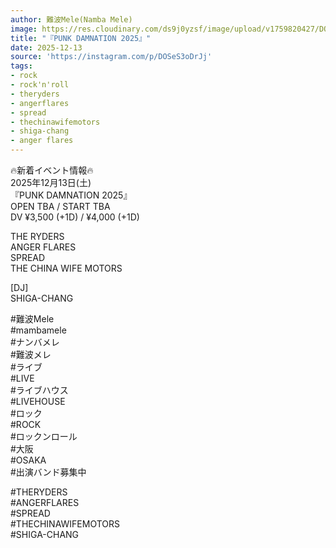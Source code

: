 ```yaml
---
author: 難波Mele(Namba Mele)
image: https://res.cloudinary.com/ds9j0yzsf/image/upload/v1759820427/DOSeS3oDrJj.jpg
title: "『PUNK DAMNATION 2025』"
date: 2025-12-13
source: 'https://instagram.com/p/DOSeS3oDrJj'
tags:
- rock
- rock'n'roll
- theryders
- angerflares
- spread
- thechinawifemotors
- shiga-chang
- anger flares
---
```

🔥新着イベント情報🔥<br>
2025年12月13日(土)<br>
『PUNK DAMNATION 2025』<br>
OPEN TBA / START TBA<br>
DV ¥3,500 (+1D) / ¥4,000 (+1D)

THE RYDERS <br>
ANGER FLARES <br>
SPREAD <br>
THE CHINA WIFE MOTORS 

[DJ]<br>
SHIGA-CHANG

#難波Mele<br>
#mambamele<br>
#ナンバメレ<br>
#難波メレ<br>
#ライブ<br>
#LIVE<br>
#ライブハウス<br>
#LIVEHOUSE<br>
#ロック<br>
#ROCK<br>
#ロックンロール<br>
#大阪<br>
#OSAKA<br>
#出演バンド募集中

#THERYDERS<br>
#ANGERFLARES<br>
#SPREAD<br>
#THECHINAWIFEMOTORS<br>
#SHIGA-CHANG